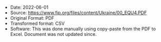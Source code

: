 
- Date: 2022-06-01
- Source: https://www.fip.org/files/content/Ukraine/00_EQU4.PDF
- Original Format: PDF
- Transformed format: CSV
- Software: This was done manually using copy-paste from the PDF to Excel. Document was not updated since.